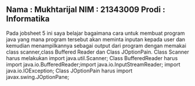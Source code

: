 ## Nama : Mukhtarijal   NIM : 21343009   Prodi : Informatika
Pada jobsheet 5 ini saya belajar bagaimana cara untuk membuat program java yang mana program tersebut akan meminta inputan kepada user dan kemudian menampilkannya sebagai output dari program dengan memakai class scanner,class Buffered Reader dan Class JOptionPain. Class Scanner harus melakukan import java.util.Scanner;
Class BufferedReader harus import java.io.BufferedReader;import java.io.InputStreamReader; import java.io.IOException;
Class JOptionPain harus import javax.swing.JOptionPane;


